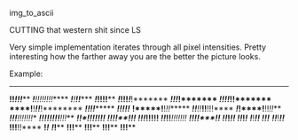 img_to_ascii

CUTTING that western shit since LS

Very simple implementation iterates through all pixel intensities.
Pretty interesting how the farther away you are the better the picture looks.

Example:

*************************
****!!*********!!!*******
***!**!**!!!**!!*!!******
***!**!*******!***!******
***!*********!!**!!******
***!*****!!!*!***!*******
***!********!!***!*******
***!!**!****!***!!*******
****!**!***!!***!********
********!**!***!!********
**********!!***!!!*******
****!*****!****!*!!******
****!!***!!***!!**!!!****
*****!***!****!**!!*!!***
*****!**!!**!!!**!!*!!***
*****!**!!!!!!!**!**!!***
*******!!*****!!!!**!!!**
******!*******!!!**!!*!**
******!******!!*!!!!**!**
*****!!*****!!***!!!!!!!*
*****!!****!!*******!**!*
*****!!*****!*********!!*
*****!!*****!*********!**
*****!******!********!!**
*****!******!********!***
*****!!*****!*******!!***
******!****!!******!!****
******!************!*****
******!***********!******
******!**********!!******
******!**********!!******
******!**********!!******
******!**********!!******
